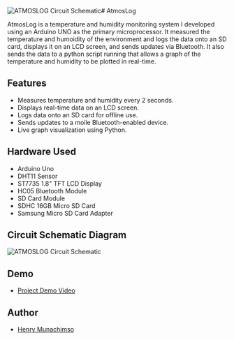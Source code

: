 ![ATMOSLOG Circuit Schematic](https://github.com/user-attachments/assets/74ac7c01-d319-470c-b7e4-f97351a5f0e1)# AtmosLog

AtmosLog is a temperature and humidity monitoring system I developed using an Arduino UNO as the primary microprocessor. It measured the temperature and humoidity of the environment and logs the data onto an SD card, displays it on an LCD screen, and sends updates via Bluetooth. It also sends the data to a python script running that allows a graph of the temperature and humidity to be plotted in real-time.

## Features
- Measures temperature and humidity every 2 seconds.
- Displays real-time data on an LCD screen.
- Logs data onto an SD card for offline use.
- Sends updates to a moile Bluetooth-enabled device.
- Live graph visualization using Python.

## Hardware Used
- Arduino Uno
- DHT11 Sensor
- ST7735 1.8" TFT LCD Display
- HC05 Bluetooth Module
- SD Card Module
- SDHC 16GB Micro SD Card
- Samsung Micro SD Card Adapter

## Circuit Schematic Diagram
![ATMOSLOG Circuit Schematic](https://github.com/user-attachments/assets/ba732f60-9805-419e-ac2b-183c2d2098c8)

## Demo
- [Project Demo Video](https://youtu.be/ADbAQRFhFjg?list=TLGG9dOkwP3eu8cwMjAxMjAyNQ)

## Author
- [Henry Munachimso](https://bit.ly/henrymunachimso)

